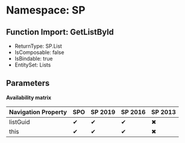 # Namespace: SP

## Function Import: GetListById

- ReturnType: SP.List
- IsComposable: false
- IsBindable: true
- EntitySet: Lists

## Parameters

**Availability matrix**

Navigation Property | SPO | SP 2019 | SP 2016 | SP 2013
----------|-----|---------|---------|--------
listGuid | ✔ | ✔ | ✔ | ✖
this | ✔ | ✔ | ✔ | ✖
